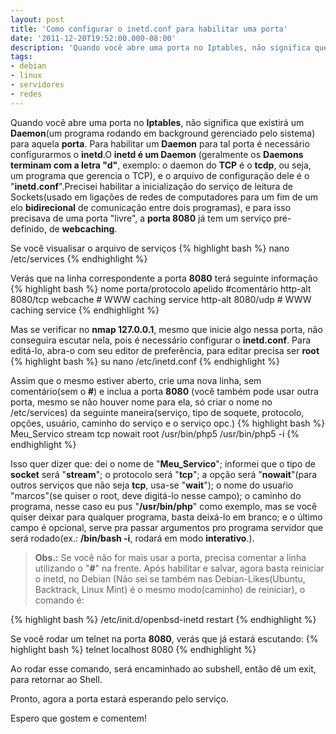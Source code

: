 ```yaml
---
layout: post
title: 'Como configurar o inetd.conf para habilitar uma porta'
date: '2011-12-20T19:52:00.000-08:00'
description: 'Quando você abre uma porta no Iptables, não significa que existirá um Daemon(um programa rodando em background gerenciado pelo sistema) para aquela porta.'
tags:
- debian
- linux
- servidores
- redes
---
```


Quando você abre uma porta no __Iptables__, não significa que existirá um __Daemon__(um programa rodando em background gerenciado pelo sistema) para aquela __porta__. Para habilitar um __Daemon__ para tal porta é necessário configurarmos o __inetd__.O __inetd é um Daemon__ (geralmente os __Daemons terminam com a letra "d"__, exemplo: o daemon do __TCP__ é o __tcdp__, ou seja, um programa que gerencia o TCP), e o arquivo de configuração dele é o "__inetd.conf__".Precisei habilitar a inicialização do serviço de leitura de Sockets(usado em ligações de redes de computadores para um fim de um elo __bidirecional__ de comunicação entre dois programas), e para isso precisava de uma porta "livre", a __porta 8080__ já tem um serviço pré-definido, de __webcaching__.

Se você visualisar o arquivo de serviços
{% highlight bash %}
nano /etc/services
{% endhighlight %}

Verás que na linha correspondente a porta __8080__ terá seguinte informação
{% highlight bash %}
nome      porta/protocolo        apelido     #comentário 
http-alt 8080/tcp webcache # WWW caching service
http-alt 8080/udp   # WWW caching service
{% endhighlight %}

Mas se verificar no __nmap 127.0.0.1__, mesmo que inicie algo nessa porta, não conseguira escutar nela, pois é necessário configurar o __inetd.conf__. Para editá-lo, abra-o com seu editor de preferência, para editar precisa ser __root__
{% highlight bash %}
su
nano /etc/inetd.conf
{% endhighlight %}

Assim que o mesmo estiver aberto, crie uma nova linha, sem comentário(sem o __#__) e inclua a porta __8080__ (você também pode usar outra porta, mesmo se não houver nome para ela, só criar o nome no /etc/services) da seguinte maneira(serviço, tipo de soquete, protocolo, opções, usuário, caminho do serviço e o serviço opc.)
{% highlight bash %}
Meu_Servico    stream    tcp    nowait      root   /usr/bin/php5   /usr/bin/php5 -i
{% endhighlight %}

Isso quer dizer que: dei o nome de "__Meu_Servico__"; informei que o tipo de __socket__ será "__stream__"; o protocolo será "__tcp__"; a opção será "__nowait__"(para outros serviços que não seja __tcp__, usa-se "__wait__"); o nome do usuaŕio "marcos"(se quiser o root, deve digitá-lo nesse campo); o caminho do programa, nesse caso eu pus "__/usr/bin/php__" como exemplo, mas se você quiser deixar para qualquer programa, basta deixá-lo em branco; e o último campo é opcional, serve pra passar argumentos pro programa servidor que será rodado(ex.: __/bin/bash -i__, rodará em modo __interativo__.).

> __Obs.:__ Se você não for mais usar a porta, precisa comentar a linha utilizando o "__#__" na frente.
Após habilitar e salvar, agora basta reiniciar o inetd, no Debian (Não sei se também nas Debian-Likes(Ubuntu, Backtrack, Linux Mint) é o mesmo modo(caminho) de reiniciar), o comando é:

{% highlight bash %}
/etc/init.d/openbsd-inetd restart
{% endhighlight %}

Se você rodar um telnet na porta __8080__, verás que já estará escutando:
{% highlight bash %}
telnet localhost 8080
{% endhighlight %}

Ao rodar esse comando, será encaminhado ao subshell, então dê um exit, para retornar ao Shell.

Pronto, agora a porta estará esperando pelo serviço.

Espero que gostem e comentem!

<script async src="https://pagead2.googlesyndication.com/pagead/js/adsbygoogle.js"></script>

<!-- Informat -->
<ins class="adsbygoogle"
 style="display:block"
 data-ad-client="ca-pub-2838251107855362"
 data-ad-slot="2327980059"
 data-ad-format="auto"
 data-full-width-responsive="true"></ins>

<script>
(adsbygoogle = window.adsbygoogle || []).push({});
</script>




